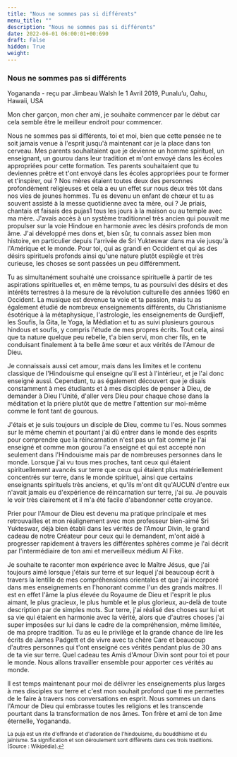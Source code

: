 ```yaml
---
title: "Nous ne sommes pas si différents"
menu_title: ""
description: "Nous ne sommes pas si différents"
date: 2022-06-01 06:00:01+00:690
draft: False
hidden: True
weight:
---
```

### Nous ne sommes pas si différents

Yogananda - reçu par Jimbeau Walsh le 1 Avril 2019, Punalu’u, Oahu, Hawaii, USA

Mon cher garçon, mon cher ami, je souhaite commencer par le début car cela semble être le meilleur endroit pour commencer.

Nous ne sommes pas si différents, toi et moi, bien que cette pensée ne te soit jamais venue à l'esprit jusqu'à maintenant car je la place dans ton cerveau. Mes parents souhaitaient que je devienne un homme spirituel, un enseignant, un gourou dans leur tradition et m'ont envoyé dans les écoles appropriées pour cette formation. Tes parents souhaitaient que tu deviennes prêtre et t'ont envoyé dans les écoles appropriées pour te former et t'inspirer, oui ? Nos mères étaient toutes deux des personnes profondément religieuses et cela a eu un effet sur nous deux très tôt dans nos vies de jeunes hommes. Tu es devenu un enfant de chœur et tu as souvent assisté à la messe quotidienne avec ta mère, oui ? Je priais, chantais et faisais des pujas1 tous les jours à la maison ou au temple avec ma mère. J'avais accès à un système traditionnel très ancien qui pouvait me propulser sur la voie Hindoue en harmonie avec les désirs profonds de mon âme. J'ai développé mes dons et, bien sûr, tu connais assez bien mon histoire, en particulier depuis l'arrivée de Sri Yukteswar dans ma vie jusqu'à l'Amérique et le monde. Pour toi, qui as grandi en Occident et qui as des désirs spirituels profonds ainsi qu'une nature plutôt espiègle et très curieuse, les choses se sont passées un peu différemment.

Tu as simultanément souhaité une croissance spirituelle à partir de tes aspirations spirituelles et, en même temps, tu as poursuivi des désirs et des intérêts terrestres à la mesure de la révolution culturelle des années 1960 en Occident. La musique est devenue ta voie et ta passion, mais tu as également étudié de nombreux enseignements différents, du Christianisme ésotérique à la métaphysique, l'astrologie, les enseignements de Gurdjieff, les Soufis, la Gita, le Yoga, la Médiation et tu as suivi plusieurs gourous hindous et soufis, y compris l'étude de mes propres écrits. Tout cela, ainsi que ta nature quelque peu rebelle, t'a bien servi, mon cher fils, en te conduisant finalement à ta belle âme sœur et aux vérités de l'Amour de Dieu.

Je connaissais aussi cet amour, mais dans les limites et le contenu classique de l'Hindouisme qui enseigne qu'il est à l'intérieur, et je l'ai donc enseigné aussi. Cependant, tu as également découvert que je disais constamment à mes étudiants et à mes disciples de penser à Dieu, de demander à Dieu l'Unité, d'aller vers Dieu pour chaque chose dans la méditation et la prière plutôt que de mettre l'attention sur moi-même comme le font tant de gourous.

J'étais et je suis toujours un disciple de Dieu, comme tu l'es. Nous sommes sur le même chemin et pourtant j'ai dû entrer dans le monde des esprits pour comprendre que la réincarnation n'est pas un fait comme je l'ai enseigné et comme mon gourou l'a enseigné et qui est accepté non seulement dans l'Hindouisme mais par de nombreuses personnes dans le monde. Lorsque j'ai vu tous mes proches, tant ceux qui étaient spirituellement avancés sur terre que ceux qui étaient plus matériellement concentrés sur terre, dans le monde spirituel, ainsi que certains enseignants spirituels très anciens, et qu'ils m'ont dit qu'AUCUN d'entre eux n'avait jamais eu d'expérience de réincarnation sur terre, j'ai su. Je pouvais le voir très clairement et il m'a été facile d'abandonner cette croyance. 

Prier pour l'Amour de Dieu est devenu ma pratique principale et mes retrouvailles et mon réalignement avec mon professeur bien-aimé Sri Yukteswar, déjà bien établi dans les vérités de l'Amour Divin, le grand cadeau de notre Créateur pour ceux qui le demandent, m'ont aidé à progresser rapidement à travers les différentes sphères comme je l'ai décrit par l'intermédiaire de ton ami et merveilleux médium Al Fike.

Je souhaite te raconter mon expérience avec le Maître Jésus, que j'ai toujours aimé lorsque j'étais sur terre et sur lequel j'ai beaucoup écrit à travers la lentille de mes compréhensions orientales et que j'ai incorporé dans mes enseignements en l'honorant comme l'un des grands maîtres. Il est en effet l'âme la plus élevée du Royaume de Dieu et l'esprit le plus aimant, le plus gracieux, le plus humble et le plus glorieux, au-delà de toute description par de simples mots. Sur terre, j'ai réalisé des choses sur lui et sa vie qui étaient en harmonie avec la vérité, alors que d'autres choses j'ai super imposées sur lui dans le cadre de la compréhension, même limitée, de ma propre tradition. Tu as eu le privilège et la grande chance de lire les écrits de James Padgett et de vivre avec ta chère Care et beaucoup d'autres personnes qui t'ont enseigné ces vérités pendant plus de 30 ans de ta vie sur terre. Quel cadeau tes Amis d'Amour Divin sont pour toi et pour le monde. Nous allons travailler ensemble pour apporter ces vérités au monde.

Il est temps maintenant pour moi de délivrer les enseignements plus larges à mes disciples sur terre et c'est mon souhait profond que ti me permettes de le faire à travers nos conversations en esprit. Nous sommes un dans l'Amour de Dieu qui embrasse toutes les religions et les transcende pourtant dans la transformation de nos âmes. Ton frère et ami de ton âme éternelle, Yogananda.
<small>

<large id=”f1”> La puja est un rite d'offrande et d'adoration de l'hindouisme, du bouddhisme et du jaïnisme. Sa signification et son déroulement sont différents dans ces trois traditions. (Source : Wikipédia).[↩](#a1)




